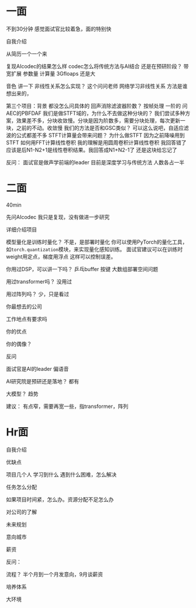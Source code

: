 
# 一面 

不到30分钟 感觉面试官比较着急，面的特别快

自我介绍

从简历一个一个来

复现AIcodec的结果怎么样
codec怎么将传统方法与AI结合   还是在预研阶段？
带宽扩展 参数量 计算量 3Gfloaps 还是大

音色 讲一下  非线性关系怎么实现？ 这个问问老师  网络学习非线性关系
方法是谁想出来的，

第三个项目：背景  都没怎么问具体的
回声消除滤波器阶数？ 按帧处理 一阶的
问AEC的PBFDAF 我们是做STFT域的，为什么不去做这种分块的？ 
我们尝试多种方案，效果差不多，分块收敛慢。分块是因为阶数多，需要分块处理，每次更新一块，之前的不动。收敛慢
我们的方法是否和GSC类似？ 可以这么说吧，自适应滤波的公式都差不多
STFT计算量会带来问题？  为什么做STFT 因为之前降噪用到STFT
如何用FFT计算线性卷积 我的理解是用圆周卷积计算线性卷积
我回答错了 应该是后N1-N2+1是线性卷积结果。我回答成N1+N2-1了
还是这块给忘记了

反问：
面试官是做声学前端的leader 目前是深度学习与传统方法 人数各占一半

# 二面

40min

先问AIcodec  我只是复现，没有做进一步研究

详细介绍项目  

模型量化是训练时量化？ 不是，是部署时量化  你可以使用PyTorch的量化工具，如`torch.quantization`模块，来实现量化感知训练。
面试官建议可以在训练时weight用定点，梯度用浮点 这样可以控制误差。

你用过DSP，可以讲一下吗？ 乒乓buffer  按键 大数组部署空间问题

用过transformer吗？ 没用过

用过阵列吗？ 少，只是看过

你最想去的公司

工作地点有要求吗

你的优点

你的偶像？

反问

面试官是AI的leader 偏语音


AI研究院是预研还是落地？ 都有

大模型？ 趋势

建议： 有点窄，需要再宽一些，指transformer，阵列


# Hr面

自我介绍

优缺点

项目几个人 学习到什么 遇到什么困难，怎么解决

任务怎么分配

如果项目时间紧，怎么办。资源分配不足怎么办

对公司的了解

未来规划

意向城市

薪资

反问：

流程？ 半个月到一个月发意向，9月谈薪资

培养体系

大环境

